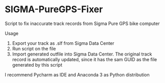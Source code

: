 # SIGMA-PureGPS-Fixer
Script to fix inaccurate track records from Sigma Pure  GPS bike computer

Usage
1. Export your track as .slf from Sigma Data Center
2. Run script on the file
3. Import generated outfile into Sigma Data Center. The original track record is automatically updated, since it has the sam GUID as the file generated by this script

I recommend Pycharm as IDE and Anaconda 3 as Python distribution
